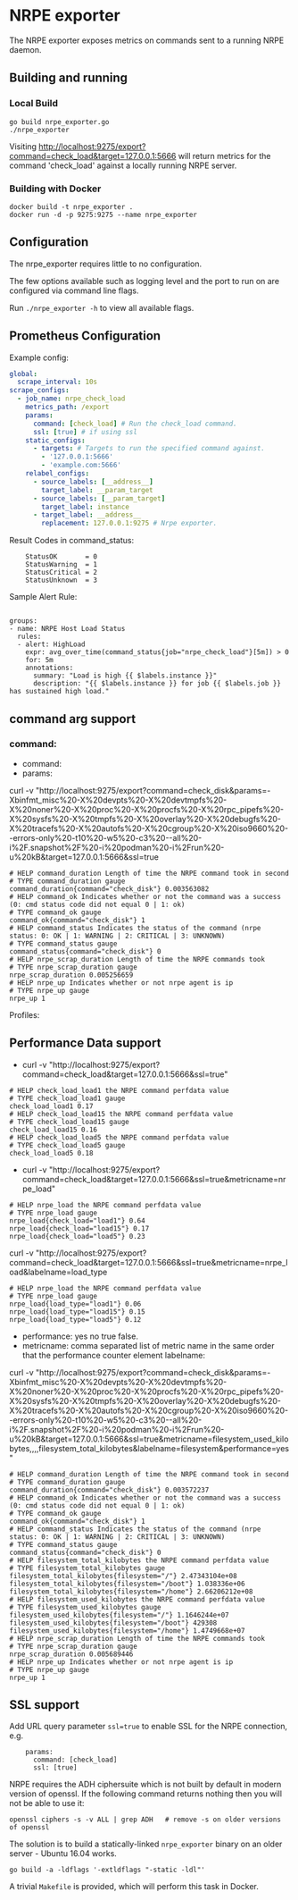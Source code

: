# NRPE exporter

The NRPE exporter exposes metrics on commands sent to a running NRPE daemon.

## Building and running

### Local Build

    go build nrpe_exporter.go
    ./nrpe_exporter

Visiting [http://localhost:9275/export?command=check_load&target=127.0.0.1:5666](http://localhost:9275/export?command=check_load&target=127.0.0.1:5666)
will return metrics for the command 'check_load' against a locally running NRPE server.

### Building with Docker

    docker build -t nrpe_exporter .
    docker run -d -p 9275:9275 --name nrpe_exporter

## Configuration

The nrpe_exporter requires little to no configuration.

The few options available such as logging level and the port to run on are configured via command line flags.

Run `./nrpe_exporter -h` to view all available flags.

## Prometheus Configuration

Example config:
```yml
global:
  scrape_interval: 10s
scrape_configs:
  - job_name: nrpe_check_load
    metrics_path: /export
    params:
      command: [check_load] # Run the check_load command.
      ssl: [true] # if using ssl
    static_configs:
      - targets: # Targets to run the specified command against.
        - '127.0.0.1:5666'
        - 'example.com:5666'
    relabel_configs:
      - source_labels: [__address__]
        target_label: __param_target
      - source_labels: [__param_target]
        target_label: instance
      - target_label: __address__
        replacement: 127.0.0.1:9275 # Nrpe exporter.

```

Result Codes in command_status:
```
    StatusOK       = 0
    StatusWarning  = 1
    StatusCritical = 2
    StatusUnknown  = 3

```
Sample Alert Rule:
```

groups:
- name: NRPE Host Load Status
  rules:
  - alert: HighLoad
    expr: avg_over_time(command_status{job="nrpe_check_load"}[5m]) > 0
    for: 5m
    annotations:
      summary: "Load is high {{ $labels.instance }}"
      description: "{{ $labels.instance }} for job {{ $labels.job }} has sustained high load."

```

## command arg support
### command:
* command:
* params:

curl -v "http://localhost:9275/export?command=check_disk&params=-Xbinfmt_misc%20-X%20devpts%20-X%20devtmpfs%20-X%20noner%20-X%20proc%20-X%20procfs%20-X%20rpc_pipefs%20-X%20sysfs%20-X%20tmpfs%20-X%20overlay%20-X%20debugfs%20-X%20tracefs%20-X%20autofs%20-X%20cgroup%20-X%20iso9660%20--errors-only%20-t10%20-w5%20-c3%20--all%20-i%2F.snapshot%2F%20-i%20podman%20-i%2Frun%20-u%20kB&target=127.0.0.1:5666&ssl=true

```
# HELP command_duration Length of time the NRPE command took in second
# TYPE command_duration gauge
command_duration{command="check_disk"} 0.003563082
# HELP command_ok Indicates whether or not the command was a success (0: cmd status code did not equal 0 | 1: ok)
# TYPE command_ok gauge
command_ok{command="check_disk"} 1
# HELP command_status Indicates the status of the command (nrpe status: 0: OK | 1: WARNING | 2: CRITICAL | 3: UNKNOWN)
# TYPE command_status gauge
command_status{command="check_disk"} 0
# HELP nrpe_scrap_duration Length of time the NRPE commands took
# TYPE nrpe_scrap_duration gauge
nrpe_scrap_duration 0.005256659
# HELP nrpe_up Indicates whether or not nrpe agent is ip
# TYPE nrpe_up gauge
nrpe_up 1
```


Profiles:

## Performance Data support


* curl -v "http://localhost:9275/export?command=check_load&target=127.0.0.1:5666&ssl=true"

```
# HELP check_load_load1 the NRPE command perfdata value
# TYPE check_load_load1 gauge
check_load_load1 0.17
# HELP check_load_load15 the NRPE command perfdata value
# TYPE check_load_load15 gauge
check_load_load15 0.16
# HELP check_load_load5 the NRPE command perfdata value
# TYPE check_load_load5 gauge
check_load_load5 0.18
```

* curl -v "http://localhost:9275/export?command=check_load&target=127.0.0.1:5666&ssl=true&metricname=nrpe_load"

```
# HELP nrpe_load the NRPE command perfdata value
# TYPE nrpe_load gauge
nrpe_load{check_load="load1"} 0.64
nrpe_load{check_load="load15"} 0.17
nrpe_load{check_load="load5"} 0.23
```


curl -v "http://localhost:9275/export?command=check_load&target=127.0.0.1:5666&ssl=true&metricname=nrpe_load&labelname=load_type

```
# HELP nrpe_load the NRPE command perfdata value
# TYPE nrpe_load gauge
nrpe_load{load_type="load1"} 0.06
nrpe_load{load_type="load15"} 0.15
nrpe_load{load_type="load5"} 0.12
```

* performance: yes no true false.
* metricname: comma separated list of metric name in the same order that the performance counter element
labelname: 

curl -v "http://localhost:9275/export?command=check_disk&params=-Xbinfmt_misc%20-X%20devpts%20-X%20devtmpfs%20-X%20noner%20-X%20proc%20-X%20procfs%20-X%20rpc_pipefs%20-X%20sysfs%20-X%20tmpfs%20-X%20overlay%20-X%20debugfs%20-X%20tracefs%20-X%20autofs%20-X%20cgroup%20-X%20iso9660%20--errors-only%20-t10%20-w5%20-c3%20--all%20-i%2F.snapshot%2F%20-i%20podman%20-i%2Frun%20-u%20kB&target=127.0.0.1:5666&ssl=true&metricname=filesystem_used_kilobytes,,,,filesystem_total_kilobytes&labelname=filesystem&performance=yes"


```
# HELP command_duration Length of time the NRPE command took in second
# TYPE command_duration gauge
command_duration{command="check_disk"} 0.003572237
# HELP command_ok Indicates whether or not the command was a success (0: cmd status code did not equal 0 | 1: ok)
# TYPE command_ok gauge
command_ok{command="check_disk"} 1
# HELP command_status Indicates the status of the command (nrpe status: 0: OK | 1: WARNING | 2: CRITICAL | 3: UNKNOWN)
# TYPE command_status gauge
command_status{command="check_disk"} 0
# HELP filesystem_total_kilobytes the NRPE command perfdata value
# TYPE filesystem_total_kilobytes gauge
filesystem_total_kilobytes{filesystem="/"} 2.47343104e+08
filesystem_total_kilobytes{filesystem="/boot"} 1.038336e+06
filesystem_total_kilobytes{filesystem="/home"} 2.66206212e+08
# HELP filesystem_used_kilobytes the NRPE command perfdata value
# TYPE filesystem_used_kilobytes gauge
filesystem_used_kilobytes{filesystem="/"} 1.1646244e+07
filesystem_used_kilobytes{filesystem="/boot"} 429308
filesystem_used_kilobytes{filesystem="/home"} 1.4749668e+07
# HELP nrpe_scrap_duration Length of time the NRPE commands took
# TYPE nrpe_scrap_duration gauge
nrpe_scrap_duration 0.005689446
# HELP nrpe_up Indicates whether or not nrpe agent is ip
# TYPE nrpe_up gauge
nrpe_up 1
```


## SSL support

Add URL query parameter `ssl=true` to enable SSL for the NRPE connection, e.g.

```
    params:
      command: [check_load]
      ssl: [true]
```

NRPE requires the ADH ciphersuite which is not built by default in modern
version of openssl. If the following command returns nothing then you will
not be able to use it:

```
openssl ciphers -s -v ALL | grep ADH   # remove -s on older versions of openssl
```

The solution is to build a statically-linked `nrpe_exporter` binary on an
older server - Ubuntu 16.04 works.

```
go build -a -ldflags '-extldflags "-static -ldl"'
```

A trivial `Makefile` is provided, which will perform this task in Docker.
